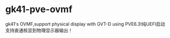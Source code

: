 # gk41-pve-ovmf
gk41's OVMF,support physical display with GVT-D using PVE6.3!纯UEFI启动支持直通核显到物理显示器输出！
